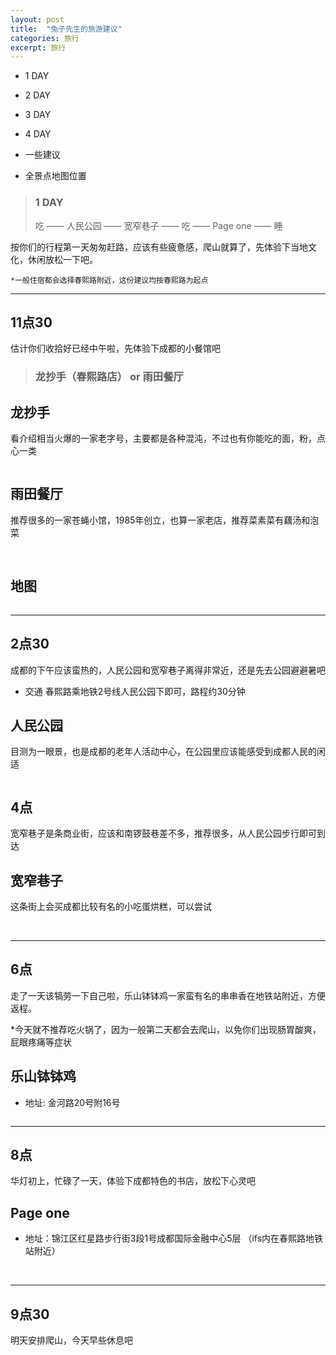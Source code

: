 ```yaml
---
layout: post
title:  "兔子先生的旅游建议"
categories: 旅行
excerpt: 旅行
---
```


* 1 DAY

* 2 DAY

* 3 DAY

* 4 DAY

* 一些建议

* 全景点地图位置

>### 1 DAY    ###
>吃 —— 人民公园 —— 宽窄巷子 —— 吃 —— Page one —— 睡

按你们的行程第一天匆匆赶路，应该有些疲惫感，爬山就算了，先体验下当地文化，休闲放松一下吧。

	*一般住宿都会选择春熙路附近，这份建议均按春熙路为起点

---

## 11点30 ##

  估计你们收拾好已经中午啦，先体验下成都的小餐馆吧

>### 龙抄手（春熙路店） or 雨田餐厅 ###

## 龙抄手  ##

看介绍相当火爆的一家老字号，主要都是各种混沌，不过也有你能吃的面，粉，点心一类

<img src="http://file20.mafengwo.net/M00/34/AE/wKgB3FFf-fSAKCBJAATYf9Du5yw69.groupinfo.w600.jpeg" alt="">

## 雨田餐厅 ##

推荐很多的一家苍蝇小馆，1985年创立，也算一家老店，推荐菜素菜有藕汤和泡菜


<img src="http://qcloud.dpfile.com/pc/zEhMRUb5dzdbAn8zz3HZCK1DqzHAPfss86zKCy2v1nm5Pv7t-93aTa-KZ8SNGZEoTYGVDmosZWTLal1WbWRW3A.jpg" alt="">

<img src="http://qcloud.dpfile.com/pc/f2qXmLcmo7Uj6_yK0v3E_Uv4ZIiu_Rw4EFDu8Vvt4UgVHjafzTn3dPwBTn_l7QwxTYGVDmosZWTLal1WbWRW3A.jpg" alt="">


## 地图 ##

<img src="http://a4.qpic.cn/psb?/V12mLztI4Hy1Py/B590wdZMu0.fJBeNPifyhY5MBOLiEG3fW3Fyh41roNY!/m/dKcAAAAAAAAAnull&bo=nAERAgAAAAAFB6o!&rf=photolist&t=5" alt="">

---

## 2点30 ##

成都的下午应该蛮热的，人民公园和宽窄巷子离得非常近，还是先去公园避避暑吧

* 交通 春熙路乘地铁2号线人民公园下即可，路程约30分钟

## 人民公园

目测为一眼景，也是成都的老年人活动中心，在公园里应该能感受到成都人民的闲适

<img src="http://file21.mafengwo.net/M00/4E/91/wKgB3FFgF9mAHLDKAAZFlfnnXFo58.groupinfo.w600.jpeg" alt="">

## 4点
宽窄巷子是条商业街，应该和南锣鼓巷差不多，推荐很多，从人民公园步行即可到达

## 宽窄巷子
这条街上会买成都比较有名的小吃蛋烘糕，可以尝试

<img src="https://pic2.zhimg.com/b994f77d9b0a5970b204ea71a69d1ca5_b.jpeg" alt="">

<img src="http://file20.mafengwo.net/M00/68/94/wKgB3FFgMQuAGmAWAAd3rWWBkwU18.groupinfo.w600.jpeg" alt="">

---

## 6点 ##

走了一天该犒劳一下自己啦，乐山钵钵鸡一家蛮有名的串串香在地铁站附近，方便返程。

*今天就不推荐吃火锅了，因为一般第二天都会去爬山，以免你们出现肠胃酸爽，屁眼疼痛等症状

## 乐山钵钵鸡
* 地址: 金河路20号附16号

<img src="http://file20.mafengwo.net/M00/A6/6A/wKgB3FFg1L6AAWyNAAipwGW6WTA88.groupinfo.w600.jpeg" alt="">

---

## 8点 ##
华灯初上，忙碌了一天，体验下成都特色的书店，放松下心灵吧

## Page one
* 地址：锦江区红星路步行街3段1号成都国际金融中心5层 （ifs内在春熙路地铁站附近）

<img src="https://pic1.zhimg.com/30b93664aebf33a53e68f44aeb4557ac_b.jpeg" alt="">

<img src="https://pic3.zhimg.com/4f661a7d94fe294f803468b0963b7e82_b.jpeg" alt="">

---

## 9点30

明天安排爬山，今天早些休息吧

























